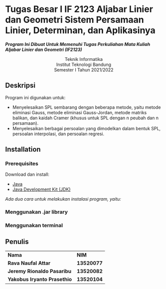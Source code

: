 # Tugas Besar I IF 2123 Aljabar Linier dan Geometri Sistem Persamaan Linier, Determinan, dan Aplikasinya 
**_Program Ini Dibuat Untuk Memenuhi Tugas Perkuliahan Mata Kuliah Aljabar Linier dan Geometri (IF2123)_**
<p align="center">
Teknik Informatika<br/>
Institut Teknologi Bandung<br/>
Semester I Tahun 2021/2022<br/>
</p>


## Deskripsi
Program ini digunakan untuk:
- Menyelesaikan SPL sembarang dengan beberapa metode, yaitu metode eliminasi Gauss, metode eliminasi Gauss-Jordan, 
metode matriks balikan, dan kaidah Cramer (khusus untuk SPL dengan n peubah dan n persamaan). 
- Menyelesaikan berbagai persoalan yang dimodelkan dalam bentuk SPL, persoalan interpolasi, dan persoalan regresi. 

## Installation
### Prerequisites
Download dan install:
- [Java](https://www.java.com/en/download/)
- [Java Development Kit (JDK)](https://www.oracle.com/java/technologies/downloads/)

*Ada dua cara untuk melakukan instalasi program, yaitu:*
### Menggunakan .jar library
### Menggunakan terminal

## Penulis
<table>
    <tr>
      <td><b>Nama</b></td>
      <td><b>NIM</b></td>
    </tr>
    <tr>
      <td><b>Rava Naufal Attar</b></td>
      <td><b>13520077</b></td>
    </tr>
    <tr>
      <td><b>Jeremy Rionaldo Pasaribu</b></td>
      <td><b>13520082</b></td>
    </tr>
    <tr>
      <td><b>Yakobus Iryanto Prasethio</b></td>
      <td><b>13520104</b></td>
    </tr>
</table>
